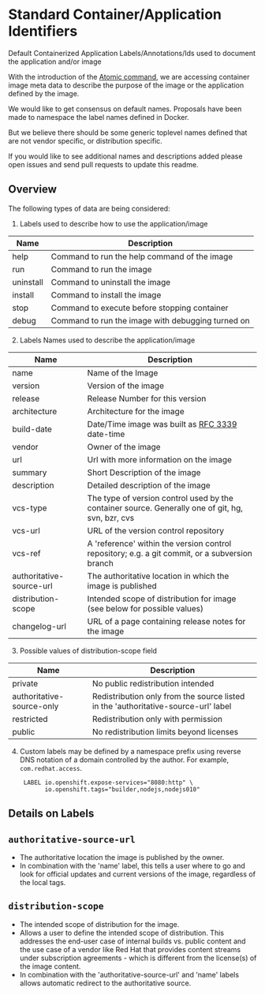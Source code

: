 # Standard Container/Application Identifiers
Default Containerized Application Labels/Annotations/Ids used to document the application and/or image

With the introduction of the [Atomic command](http://developerblog.redhat.com/2015/04/21/introducing-the-atomic-command/), we are accessing container image meta data to describe the purpose of the image or the application defined by the image.

We would like to get consensus on default names.  Proposals have been made to namespace the label names defined
in Docker.  

But we believe there should be some generic toplevel names defined that are not vendor specific, or
distribution specific.  

If you would like to see additional names and descriptions added please open issues and send pull requests to update this readme.

## Overview

The following types of data are being considered:

1. Labels used to describe how to use the application/image

 | Name        | Description                            |
 |-------------|----------------------------------------|
 | help        | Command to run the help command of the image|
 | run         | Command to run the image|
 | uninstall   | Command to uninstall the image|
 | install     | Command to install the image|
 | stop        | Command to execute before stopping container|
 | debug       | Command to run the image with debugging turned on|

2. Labels Names used to describe the application/image

 | Name        | Description                            |
 |-------------|----------------------------------------|
 | name        | Name of the Image|
 | version     | Version of the image|
 | release     | Release Number for this version|
 | architecture| Architecture for the image|
 | build-date  | Date/Time image was built as [RFC 3339](https://tools.ietf.org/html/rfc3339) date-time|
 | vendor      | Owner of the image| 
 | url         | Url with more information on the image|
 | summary     | Short Description of the image|
 | description | Detailed description of the image|
 | vcs-type    | The type of version control used by the container source. Generally one of git, hg, svn, bzr, cvs|
 | vcs-url     | URL of the version control repository|
 | vcs-ref     | A 'reference' within the version control repository; e.g. a git commit, or a subversion branch|
 | authoritative-source-url | The authoritative location in which the image is published|
 | distribution-scope  | Intended scope of distribution for image (see below for possible values)|
 | changelog-url | URL of a page containing release notes for the image|

3. Possible values of distribution-scope field

 |Name         | Description |
 |-------------|-------------|
 | private     | No public redistribution intended|
 | authoritative-source-only  | Redistribution only from the source listed in the 'authoritative-source-url' label|
 | restricted  | Redistribution only with permission|
 | public      | No redistribution limits beyond licenses|

4. Custom labels may be defined by a namespace prefix using reverse DNS notation of a domain controlled by the author. For example, `com.redhat.access`.

        LABEL io.openshift.expose-services="8080:http" \
              io.openshift.tags="builder,nodejs,nodejs010"

## Details on Labels

## `authoritative-source-url`
* The authoritative location the image is published by the owner.
* In combination with the 'name' label, this tells a user where to go and look for official updates and current versions of the image, regardless of the local tags.

## `distribution-scope`
* The intended scope of distribution for the image.
* Allows a user to define the intended scope of distribution. This addresses the end-user case of internal builds vs. public content and the use case of a vendor like Red Hat that provides content streams under subscription agreements - which is different from the license(s) of the image content.
* In combination with the 'authoritative-source-url' and 'name' labels allows automatic redirect to the authoritative source.
